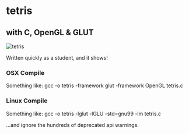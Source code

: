 tetris
=========

## with C, OpenGL & GLUT

![tetris](https://github.com/vichou/tetris/raw/master/screenshots/tetris-1.png)

Written quickly as a student, and it shows!

### OSX Compile 
Something like: gcc -o tetris -framework glut -framework OpenGL tetris.c

### Linux Compile 
Something like: gcc -o tetris -lglut -lGLU -std=gnu99 -lm tetris.c

...and ignore the hundreds of deprecated api warnings.
